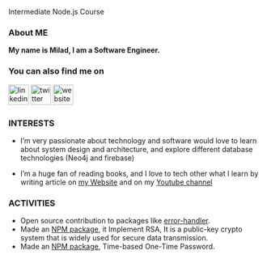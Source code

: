 Intermediate Node.js Course

### About ME

**My name is Milad, I am a Software Engineer.**

### You can also find me on

[<img src='https://cdn.jsdelivr.net/npm/simple-icons@3.0.1/icons/linkedin.svg' alt='linkedin' height='40'>](https://www.linkedin.com/in/miladezzat/) [<img src='https://cdn.jsdelivr.net/npm/simple-icons@3.0.1/icons/twitter.svg' alt='twitter' height='40'>](https://twitter.com/miladezzat12)  [<img src='https://cdn.jsdelivr.net/npm/simple-icons@3.0.1/icons/icloud.svg' alt='website' height='40'>](https://milad-ezzat.herokuapp.com/)  


### INTERESTS
- I’m very passionate about technology and software would love to learn about system design and architecture, and explore
different database technologies (Neo4j and firebase)

- I’m a huge fan of reading books, and I love to tech other what I learn by writing article on [my Website](https://milad-ezzat.vercel.app/) and on my [Youtube channel](https://www.youtube.com/channel/UCewDJdWsup1lIgiV8v7dNnQ)


### ACTIVITIES
- Open source contribution to packages like [error-handler](https://miladezzat.github.io/error-handler-e2).
- Made an [NPM package](https://miladezzat.github.io/encrypt-rsa), it Implement RSA, It is a public-key crypto system that is widely used for secure data transmission.
- Made an [NPM package](https://www.npmjs.com/package/gen-totp), Time-based One-Time Password.
